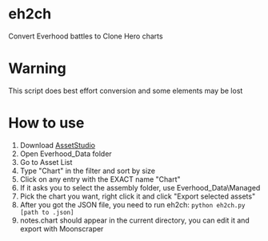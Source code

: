 # eh2ch
Convert Everhood battles to Clone Hero charts

# Warning
This script does best effort conversion and some elements may be lost

# How to use
1. Download [AssetStudio](https://github.com/aelurum/AssetStudio)
2. Open Everhood_Data folder
3. Go to Asset List
4. Type "Chart" in the filter and sort by size
5. Click on any entry with the EXACT name "Chart"
6. If it asks you to select the assembly folder, use Everhood_Data\Managed
7. Pick the chart you want, right click it and click "Export selected assets"
8. After you got the JSON file, you need to run eh2ch: `python eh2ch.py [path to .json]`
9. notes.chart should appear in the current directory, you can edit it and export with Moonscraper
